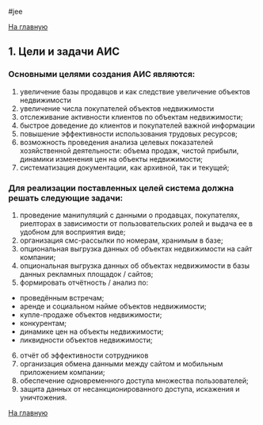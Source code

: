 #jee

[На главную](https://github.com/Shaloshvili/jee/ "На главную")

## 1. Цели и задачи АИС
### Основными целями создания АИС являются:
1.	увеличение базы продавцов и как следствие увеличение объектов недвижимости
2.	увеличение числа покупателей объектов недвижимости
3.	отслеживание активности клиентов по объектам недвижимости;
4.	быстрое доведение до клиентов и покупателей важной информации
5.	повышение эффективности использования трудовых ресурсов;
6.	возможность проведения анализа целевых показателей хозяйственной деятельности: объема продаж, чистой прибыли, динамики изменения цен на объекты недвижимости;
7.	систематизация документации, как архивной, так и текущей;
### Для реализации поставленных целей система должна решать следующие задачи:
1.	проведение манипуляций с данными о продавцах, покупателях, риелторах в зависимости от пользовательских ролей и выдача ее в удобном для восприятия виде;
2.	организация смс-рассылки по номерам, хранимым в базе;
3.	опциональная выгрузка данных об объектах недвижимости на сайт компании;
4.	опциональная выгрузка данных об объектах недвижимости в базы данных рекламных площадок / сайтов;
5.	формировать отчётность / анализ по:
-	проведённым встречам; 
-	аренде и социальном найме объектов недвижимости; 
-	купле-продаже объектов недвижимости; 
-	конкурентам; 
-	динамике цен на объекты недвижимости; 
-	ликвидности объектов недвижимости; 
6.	отчёт об эффективности сотрудников
7.	организация обмена данными между сайтом и мобильным приложением компании;
8.	обеспечение одновременного доступа множества пользователей;
9.	защита данных от несанкционированного доступа, искажения и уничтожения.


[На главную](https://github.com/Shaloshvili/jee/ "На главную")
